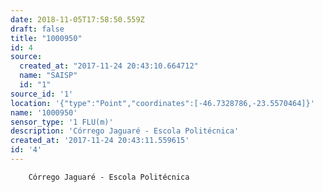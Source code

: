 ```yaml
---
date: 2018-11-05T17:58:50.559Z
draft: false
title: "1000950"
id: 4
source:
  created_at: "2017-11-24 20:43:10.664712"
  name: "SAISP"
  id: "1"
source_id: '1'
location: '{"type":"Point","coordinates":[-46.7328786,-23.5570464]}'
name: '1000950'
sensor_type: '1 FLU(m)'
description: 'Córrego Jaguaré - Escola Politécnica'
created_at: '2017-11-24 20:43:11.559615'
id: '4'
---
```

		Córrego Jaguaré - Escola Politécnica